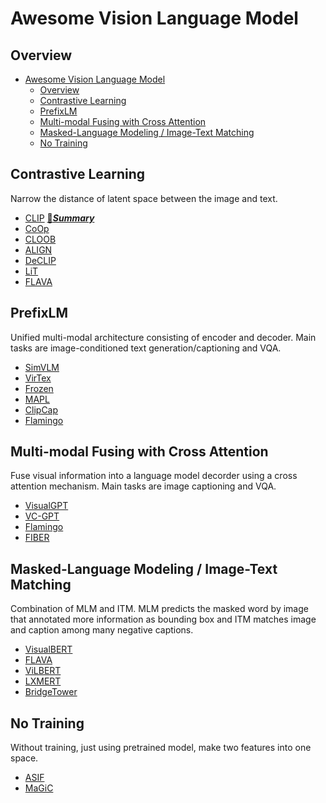 # Awesome Vision Language Model

## Overview
- [Awesome Vision Language Model](#awesome-vision-language-model)
  - [Overview](#overview)
  - [Contrastive Learning](#contrastive-learning)
  - [PrefixLM](#prefixlm)
  - [Multi-modal Fusing with Cross Attention](#multi-modal-fusing-with-cross-attention)
  - [Masked-Language Modeling / Image-Text Matching](#masked-language-modeling--image-text-matching)
  - [No Training](#no-training)

## Contrastive Learning

Narrow the distance of latent space between the image and text.

-   [CLIP](https://arxiv.org/abs/2103.00020) [📝***Summary***](/../../issues/1)
-   [CoOp](https://arxiv.org/abs/2203.05557)
-   [CLOOB](https://arxiv.org/abs/2110.11316)
-   [ALIGN](https://arxiv.org/abs/2102.05918)
-   [DeCLIP](https://arxiv.org/abs/2110.05208)
-   [LiT](https://arxiv.org/abs/2111.07991)
-   [FLAVA](https://arxiv.org/abs/2112.04482)

## PrefixLM

Unified multi-modal architecture consisting of encoder and decoder. Main tasks are image-conditioned text generation/captioning and VQA.
- [SimVLM](https://arxiv.org/abs/2108.10904)
- [VirTex](https://arxiv.org/abs/2006.06666v3)
- [Frozen](https://arxiv.org/abs/2106.13884)
- [MAPL](https://arxiv.org/abs/2210.07179)
- [ClipCap](https://arxiv.org/abs/2111.09734)
- [Flamingo](https://arxiv.org/abs/2204.14198)


## Multi-modal Fusing with Cross Attention
Fuse visual information into a language model decorder using a cross attention mechanism. Main tasks are image captioning and VQA.

- [VisualGPT](https://arxiv.org/abs/2102.10407)
- [VC-GPT](https://arxiv.org/abs/2201.12723)
- [Flamingo](https://arxiv.org/abs/2204.14198)
- [FIBER](http://arxiv.org/abs/2206.07643)

## Masked-Language Modeling / Image-Text Matching
Combination of MLM and ITM. MLM predicts the masked word by image that annotated more information as bounding box and ITM matches image and caption among many negative captions.

- [VisualBERT](https://arxiv.org/abs/1908.03557)
- [FLAVA](https://arxiv.org/abs/2112.04482)
- [ViLBERT](https://arxiv.org/abs/1908.02265)
- [LXMERT](https://arxiv.org/abs/1908.07490)
- [BridgeTower](https://arxiv.org/abs/2206.08657)

## No Training
Without training, just using pretrained model, make two features into one space.
- [ASIF](https://arxiv.org/abs/2210.01738)
- [MaGiC](https://arxiv.org/abs/2205.02655)
